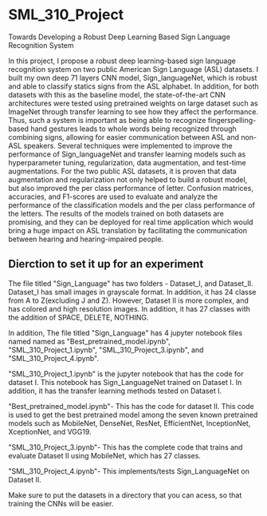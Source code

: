 # SML_310_Project
Towards Developing a Robust Deep Learning Based Sign Language Recognition System




In this project, I propose a robust deep learning-based sign language recognition system on two public American Sign Language (ASL) datasets. I built my own deep 71 layers CNN model, Sign_languageNet, which is robust and able to classify statics signs from the ASL alphabet. In addition, for both datasets with this as the baseline model, the state-of-the-art CNN architectures were tested using pretrained weights on large dataset such as ImageNet through transfer learning to see how they affect the performance. Thus, such a system is important as being able to recognize fingerspelling-based hand gestures leads to whole words being recognized through combining signs, allowing for easier communication between ASL and non-ASL speakers. Several techniques were implemented to improve the performance of Sign_languageNet and transfer learning models such as hyperparameter tuning, regularization, data augmentation, and test-time augmentations. For the two public ASL datasets, it is proven that data augmentation and regularization not only helped to build a robust model, but also improved the per class performance of letter. Confusion matrices, accuracies, and F1-scores are used to evaluate and analyze the performance of the classification models and the per class performance of the letters. The results of the models trained on both datasets are promising, and they can be deployed for real time application which would bring a huge impact on ASL translation by facilitating the communication between hearing and hearing-impaired people.


## Dierction to set it up for an experiment

The file titled "Sign_Language" has two folders - Dataset_I, and Dataset_II. Dataset_I has small images in grayscale format. In addition, it has 24 classe from A to Z(excluding J and Z). However, Dataset II is more complex, and has colored and high resolution images. In addition, it has 27 classes with the addition of SPACE, DELETE, NOTHING.

In addition, The file titled "Sign_Language" has 4 jupyter notebook files named named as "Best_pretrained_model.ipynb", "SML_310_Project_1.ipynb", "SML_310_Project_3.ipynb", and "SML_310_Project_4.ipynb".


"SML_310_Project_1.ipynb" is the jupyter notebook that has the code for dataset I. This notebook has Sign_LanguageNet trained on Dataset I. In addition, it has the transfer learning methods tested on Dataset I.


"Best_pretrained_model.ipynb"- This has the code for dataset II. This code is used to get the best pretrained model among the seven known pretrained models such as MobileNet, DenseNet, ResNet, EfficientNet, InceptionNet, XceptionNet, and VGG19.

"SML_310_Project_3.ipynb"- This has the complete code that trains and evaluate Dataset II using MobileNet, which has 27 classes.

 "SML_310_Project_4.ipynb"- This implements/tests Sign_LanguageNet on Dataset II.

Make sure to put the datasets in a directory that you can acess, so that training the CNNs will be easier.
